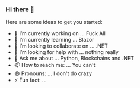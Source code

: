 ### Hi there 👋


Here are some ideas to get you started:

- 🔭 I’m currently working on ... Fuck All
- 🌱 I’m currently learning ... Blazor
- 👯 I’m looking to collaborate on ... .NET
- 🤔 I’m looking for help with ... nothing really
- 💬 Ask me about ... Python, Blockchains and .NET
- 📫 How to reach me: ... You can't
- 😄 Pronouns: ... I don't do crazy
- ⚡ Fun fact: ...

